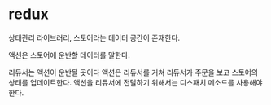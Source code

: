 # redux

상태관리 라이브러리, 스토어라는 데이터 공간이 존재한다.

액션은 스토어에 운반할 데이터를 말한다.

리듀서는 액션이 운반될 곳이다 액션은 리듀서를 거쳐 리듀서가 주문을 보고 스토어의 상태를 업데이트한다. 액션을 리듀서에 전달하기 위해서는 디스패치 메소드를 사용해야한다.

